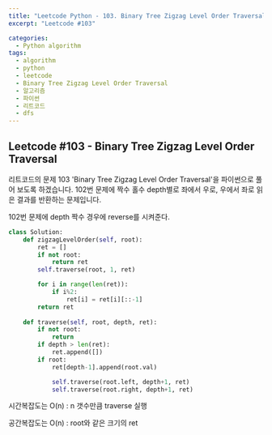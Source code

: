 ```yaml
---
title: "Leetcode Python - 103. Binary Tree Zigzag Level Order Traversal"
excerpt: "Leetcode #103"

categories:
  - Python algorithm
tags:
  - algorithm
  - python
  - leetcode
  - Binary Tree Zigzag Level Order Traversal
  - 알고리즘
  - 파이썬
  - 리트코드
  - dfs
---
```


## Leetcode #103 - Binary Tree Zigzag Level Order Traversal
리트코드의 문제 103 'Binary Tree Zigzag Level Order Traversal'을 파이썬으로 풀어 보도록 하겠습니다. 
102번 문제에 짝수 홀수 depth별로 좌에서 우로, 우에서 좌로 읽은 결과를 반환하는 문제입니다.

102번 문제에 depth 짝수 경우에 reverse를 시켜준다.

```python
class Solution:
    def zigzagLevelOrder(self, root):
        ret = []
        if not root:
            return ret        
        self.traverse(root, 1, ret)

        for i in range(len(ret)):
            if i%2:
                ret[i] = ret[i][::-1] 
        return ret
    
    def traverse(self, root, depth, ret):
        if not root:
            return
        if depth > len(ret):
            ret.append([])
        if root:
            ret[depth-1].append(root.val)

            self.traverse(root.left, depth+1, ret)
            self.traverse(root.right, depth+1, ret)
```

시간복잡도는 O(n) : n 갯수만큼 traverse 실행

공간복잡도는 O(n) : root와 같은 크기의 ret
